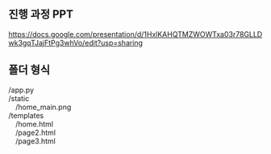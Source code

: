 ## 진행 과정 PPT 
https://docs.google.com/presentation/d/1HxlKAHQTMZWOWTxa03r78GLLDwk3gqTJajFtPg3whVo/edit?usp=sharing

## 폴더 형식
/app.py
<br/> /static
<br/>  /home_main.png
<br/> /templates
<br/>  /home.html
<br/>  /page2.html
<br/>  /page3.html
